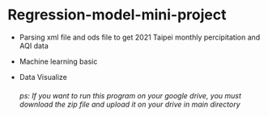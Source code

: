 # Regression-model-mini-project
- Parsing xml file and ods file to get 2021 Taipei monthly percipitation and AQI data
- Machine learning basic
- Data Visualize

  ###### ps: If you want to run this program on your google drive, you must download the zip file and upload it on your drive in main directory
